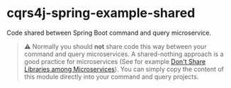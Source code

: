 # cqrs4j-spring-example-shared
Code shared between Spring Boot command and query microservice.

> :warning: Normally you should **not** share code this way between your command and query microservices. A shared-nothing approach is a good practice for microservices (See for example [Don't Share Libraries among Microservices](https://phauer.com/2016/dont-share-libraries-among-microservices/)). You can simply copy the content of this module directly into your command and query projects.
